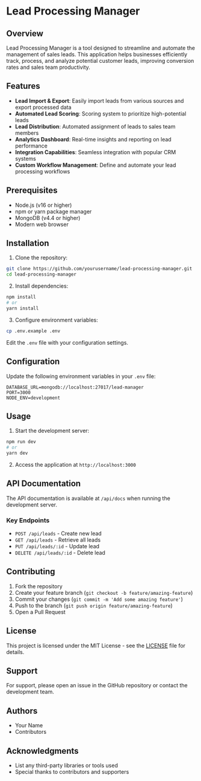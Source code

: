 # Lead Processing Manager

## Overview
Lead Processing Manager is a tool designed to streamline and automate the management of sales leads. This application helps businesses efficiently track, process, and analyze potential customer leads, improving conversion rates and sales team productivity.

## Features
- **Lead Import & Export**: Easily import leads from various sources and export processed data
- **Automated Lead Scoring**: Scoring system to prioritize high-potential leads
- **Lead Distribution**: Automated assignment of leads to sales team members
- **Analytics Dashboard**: Real-time insights and reporting on lead performance
- **Integration Capabilities**: Seamless integration with popular CRM systems
- **Custom Workflow Management**: Define and automate your lead processing workflows

## Prerequisites
- Node.js (v16 or higher)
- npm or yarn package manager
- MongoDB (v4.4 or higher)
- Modern web browser

## Installation

1. Clone the repository:
```bash
git clone https://github.com/yourusername/lead-processing-manager.git
cd lead-processing-manager
```

2. Install dependencies:
```bash
npm install
# or
yarn install
```

3. Configure environment variables:
```bash
cp .env.example .env
```
Edit the `.env` file with your configuration settings.

## Configuration
Update the following environment variables in your `.env` file:
```
DATABASE_URL=mongodb://localhost:27017/lead-manager
PORT=3000
NODE_ENV=development
```

## Usage

1. Start the development server:
```bash
npm run dev
# or
yarn dev
```

2. Access the application at `http://localhost:3000`

## API Documentation

The API documentation is available at `/api/docs` when running the development server.

### Key Endpoints
- `POST /api/leads` - Create new lead
- `GET /api/leads` - Retrieve all leads
- `PUT /api/leads/:id` - Update lead
- `DELETE /api/leads/:id` - Delete lead
## Contributing

1. Fork the repository
2. Create your feature branch (`git checkout -b feature/amazing-feature`)
3. Commit your changes (`git commit -m 'Add some amazing feature'`)
4. Push to the branch (`git push origin feature/amazing-feature`)
5. Open a Pull Request

## License
This project is licensed under the MIT License - see the [LICENSE](LICENSE) file for details.

## Support
For support, please open an issue in the GitHub repository or contact the development team.

## Authors
- Your Name
- Contributors

## Acknowledgments
- List any third-party libraries or tools used
- Special thanks to contributors and supporters
